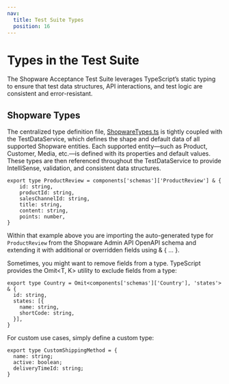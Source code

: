 ```yaml
---
nav:
  title: Test Suite Types
  position: 16
---
```


# Types in the Test Suite

The Shopware Acceptance Test Suite leverages TypeScript’s static typing to ensure that test data structures, API interactions, and test logic are consistent and error-resistant.

## Shopware Types

The centralized type definition file, [ShopwareTypes.ts](https://github.com/shopware/acceptance-test-suite/blob/trunk/src/types/ShopwareTypes.ts) is tightly coupled with the TestDataService, which defines the shape and default data of all supported Shopware entities. Each supported entity—such as Product, Customer, Media, etc.—is defined with its properties and default values. These types are then referenced throughout the TestDataService to provide IntelliSense, validation, and consistent data structures.

```
export type ProductReview = components['schemas']['ProductReview'] & {
    id: string,
    productId: string,
    salesChannelId: string,
    title: string,
    content: string,
    points: number,
}
```

Within that example above you are importing the auto-generated type for `ProductReview` from the Shopware Admin API OpenAPI schema and extending it with additional or overridden fields using & { ... }.

Sometimes, you might want to remove fields from a type. TypeScript provides the Omit<T, K> utility to exclude fields from a type:

```
export type Country = Omit<components['schemas']['Country'], 'states'> & {
  id: string,
  states: [{
    name: string,
    shortCode: string,
  }],
}
```

For custom use cases, simply define a custom type:

```
export type CustomShippingMethod = {
  name: string;
  active: boolean;
  deliveryTimeId: string;
}
```
